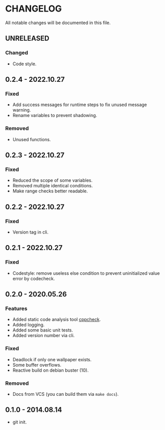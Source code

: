 # CHANGELOG

All notable changes will be documented in this file.

<!-- markdownlint-disable MD013 MD024 -->

## UNRELEASED

### Changed

- Code style.

## 0.2.4 - 2022.10.27

### Fixed

- Add success messages for runtime steps to fix unused message warning.
- Rename variables to prevent shadowing.

### Removed

- Unused functions.

## 0.2.3 - 2022.10.27

### Fixed

- Reduced the scope of some variables.
- Removed multiple identical conditions.
- Make range checks better readable.

## 0.2.2 - 2022.10.27

### Fixed

- Version tag in cli.

## 0.2.1 - 2022.10.27

### Fixed

- Codestyle: remove useless else condition to prevent uninitialized value error by codecheck.

## 0.2.0 - 2020.05.26

### Features

- Added static code analysis tool [cppcheck](https://github.com/danmar/cppcheck).
- Added logging.
- Added some basic unit tests.
- Added version number via cli.

### Fixed

- Deadlock if only one wallpaper exists.
- Some buffer overflows.
- Reactive build on debian buster (10).

### Removed

- Docs from VCS (you can build them via `make docs`).

## 0.1.0 - 2014.08.14

- git init.

<!-- markdownlint-enable MD013 MD024 -->
